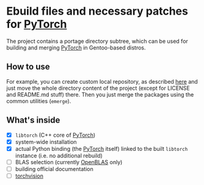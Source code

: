 Ebuild files and necessary patches for [PyTorch](https://github.com/pytorch/pytorch)
==========

The project contains a portage directory subtree, which can be used for building and merging [PyTorch](https://github.com/pytorch/pytorch) in Gentoo-based distros.

How to use
---------

For example, you can create custom local repository, as described [here](https://wiki.gentoo.org/wiki/Custom_repository) and just move the whole directory content of the project (except for LICENSE and README.md stuff) there. Then you just merge the packages using the common utilities (`emerge`).

What's inside
--------

* [x] `libtorch` (C++ core of [PyTorch](https://github.com/pytorch/pytorch))
* [x] system-wide installation
* [x] actual Python binding (the [PyTorch](https://github.com/pytorch/pytorch) itself) linked to the built `libtorch` instance (i.e. no additional rebuild)
* [ ] BLAS selection (currently [OpenBLAS](https://www.openblas.net/) only)
* [ ] building official documentation
* [ ] [torchvision](https://github.com/pytorch/vision)
